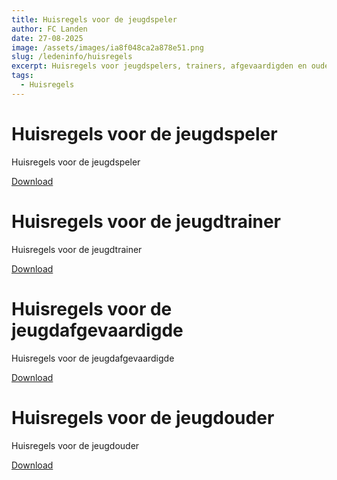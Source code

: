 ```yaml
---
title: Huisregels voor de jeugdspeler
author: FC Landen
date: 27-08-2025
image: /assets/images/ia8f048ca2a878e51.png
slug: /ledeninfo/huisregels
excerpt: Huisregels voor jeugdspelers, trainers, afgevaardigden en ouders bij FC Landen.
tags:
  - Huisregels
---
```


# Huisregels voor de jeugdspeler

Huisregels voor de jeugdspeler

[Download](/assets/documents/Huisregels_voor_de_jeugdspeler.pdf)

# Huisregels voor de jeugdtrainer

Huisregels voor de jeugdtrainer

[Download](/assets/documents/Huisregels_voor_de_jeugdtrainer.pdf)

# Huisregels voor de jeugdafgevaardigde

Huisregels voor de jeugdafgevaardigde

[Download](/assets/documents/Huisregels_voor_de_jeugdafgevaardigde.pdf)

# Huisregels voor de jeugdouder

Huisregels voor de jeugdouder

[Download](/assets/documents/Huisregels_voor_de_jeugdouder.pdf)




